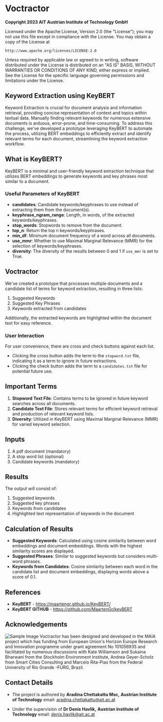 # Voctractor
**Copyright 2023 AIT Austrian Institute of Technology GmbH**

Licensed under the Apache License, Version 2.0 (the "License");
you may not use this file except in compliance with the License.
You may obtain a copy of the License at

    http://www.apache.org/licenses/LICENSE-2.0

Unless required by applicable law or agreed to in writing, software
distributed under the License is distributed on an "AS IS" BASIS,
WITHOUT WARRANTIES OR CONDITIONS OF ANY KIND, either express or implied.
See the License for the specific language governing permissions and
limitations under the License.

## Keyword Extraction using KeyBERT

Keyword Extraction is crucial for document analysis and information retrieval, providing concise representation of context and topics within textual data. Manually finding relevant keywords for numerous extensive documents is arduous, error-prone, and time-consuming. To address this challenge, we've developed a prototype leveraging KeyBERT to automate the process, utilizing BERT embeddings to efficiently extract and identify relevant terms for each document, streamlining the keyword extraction workflow.

## What is KeyBERT?

KeyBERT is a minimal and user-friendly keyword extraction technique that utilizes BERT embeddings to generate keywords and key phrases most similar to a document.

### Useful Parameters of KeyBERT

- **candidates**: Candidate keywords/keyphrases to use instead of extracting them from the document(s).
- **keyphrase_ngram_range**: Length, in words, of the extracted keywords/keyphrases.
- **stop_words**: Stopwords to remove from the document.
- **top_n**: Return the top n keywords/keyphrases.
- **min_df**: Minimum document frequency of a word across all documents.
- **use_mmr**: Whether to use Maximal Marginal Relevance (MMR) for the selection of keywords/keyphrases.
- **diversity**: The diversity of the results between 0 and 1 if `use_mmr` is set to True.

## Voctractor

We've created a prototype that processes multiple documents and a candidate list of terms for keyword extraction, resulting in three lists: 
1. Suggested Keywords 
2. Suggested Key Phrases 
3. Keywords extracted from candidates

Additionally, the extracted keywords are highlighted within the document text for easy reference.

### User Interaction

For user convenience, there are cross and check buttons against each list. 
- Clicking the cross button adds the term to the `stopword.txt` file, indicating it as a term to ignore in future extractions.
- Clicking the check button adds the term to a `candidates.txt` file for potential future use.

## Important Terms

1. **Stopword Text File**: Contains terms to be ignored in future keyword searches across all documents.
2. **Candidate Text File**: Stores relevant terms for efficient keyword retrieval and production of relevant keyword lists.
3. **Diversity**: Utilized in KeyBERT using Maximal Marginal Relevance (MMR) for varied keyword selection.

## Inputs

1. A pdf document (mandatory)
2. A stop word list (optional)
3. Candidate keywords (mandatory)

## Results

The output will consist of:

1. Suggested keywords
2. Suggested key phrases
3. Keywords from candidates
4. Highlighted text representation of keywords in the document

## Calculation of Results

- **Suggested Keywords**: Calculated using cosine similarity between word embeddings and document embeddings. Words with the highest similarity scores are displayed.
- **Suggested Phrases**: Similar to suggested keywords but considers multi-word phrases.
- **Keywords from Candidates**: Cosine similarity between each word in the candidate list and document embeddings, displaying words above a score of 0.1.

## References
- **KeyBERT** - https://maartengr.github.io/KeyBERT/
- **KeyBERT GITHUB** - https://github.com/MaartenGr/keyBERT

## Acknowledgements
![Sample Image](https://intranet.ait.ac.at/fileadmin/intranet/services/logo_cd/downloads/ait_logo_ohne_claim_c1_rgb.jpg)
Voctractor has been designed and developed in the MAIA project which has funding from European Union's Horizon Europe Research and Innovation programme under grant agreement No 101056935 and facilitated by numerous discussions with Kate Williamson and Sukaina Bharwani from the Stockholm Environment Institute, Andrea Geyer-Scholz from Smart Cities Consulting and Marcelo Rita-Pias from the Federal University of Rio Grande -FURG, Brazil. 

## Contact Details
- The project is authored by 
**Aradina Chettakattu Msc,**
**Austrian Institute of Technology**
email: aradina.chettakattu@ait.ac.at

- Under the supervision of 
**Dr Denis Havlik,**
**Austrian Institute of Technology**
email: denis.havlik@ait.ac.at
